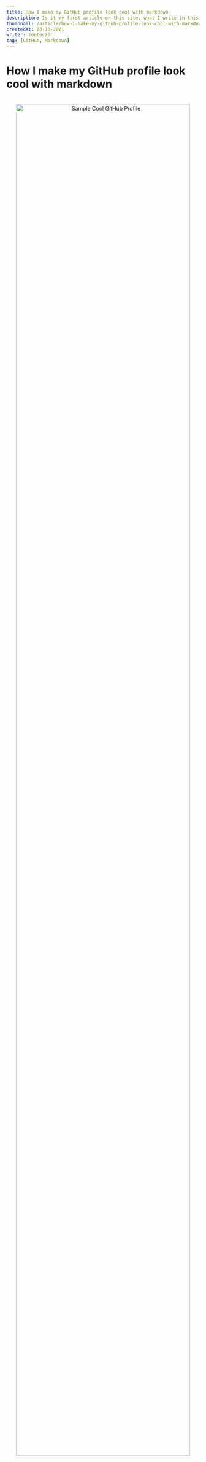 ```yaml
---
title: How I make my GitHub profile look cool with markdown
description: Is it my first article on this site, what I write in this article ? About github profile and markdown, more precisely make your github more cool. In this article you just do step for to get the gol, is easy. With github profile you can describe yourself and your skill in github
thumbnail: /article/how-i-make-my-github-profile-look-cool-with-markdown/thumbnail.jpg
createdAt: 28-10-2021
writer: zeetec20
tag: [GitHub, Markdown]
---
```

# **How I make my GitHub profile look cool with markdown**

<br>

<div align="middle">
    <img class="img-thumbnail radius" src="/article/how-i-make-my-github-profile-look-cool-with-markdown/image1.jpg" alt="Sample Cool GitHub Profile" style="width: 95%;">
</div>

<br>

Is it my first article on this site. I hope you can be helped with my article. And for the first time I want to write about Github profile because yesterday I 
try to change my GitHub profile and is it make my GitHub profile look so cool, and how make it so easy. For example, I will use my second GitHub account.

<br>
<br>

## **1. Create a repository with a name same as GitHub username**

<br>

<div align="middle">
    <img class="img-thumbnail radius" src="/article/how-i-make-my-github-profile-look-cool-with-markdown/image2.jpg" alt="Sample Cool GitHub Profile" style="width: 95%;">
</div>

<br>

Create your repository, but make sure the name repository same as username github, and don't forget check **Add a README** file. The readme on repository is the file what we setting for github profile, if all done click create the repository.

<br>
<br>

## **2. Edit README on your repository  as you like**

<br>

<div align="middle">
    <img class="img-thumbnail radius" src="/article/how-i-make-my-github-profile-look-cool-with-markdown/image3.jpg" alt="Sample Cool GitHub Profile" style="width: 95%;">
</div>

<br>

First time create a repository you will get this. Now you can start editing your readme, for creating a cool github profile you just need this file. README is file markdown, what is markdown ? Markdown is a lightweight markup language, from markdown can processed to html, so can I write html on markdown ? Yes you can, but markdown has their own method and format for writing. Back to editing markdown, you will see an example on your readme, try removing the comment and just leave the first sentence and list with emoticon. After that you can commit your changes, and go to your github profile.

<br>
<br>

## **3. Look at it! you have cool GitHub profile**

<br>

<div align="middle">
    <img class="img-thumbnail radius" src="/article/how-i-make-my-github-profile-look-cool-with-markdown/image4.jpg" alt="Sample Cool GitHub Profile" style="width: 95%;">
</div>

<br>

It's cool right ? Yes, first time using this feature I feel it to. But is not enough, your github profile is still too boring, you can add images, GIFs, or badges to describe yourself and make your github profile cool. If confused you can see my mine readme or if you are too lazy to make it, you can duplicate my mine.

<br>
<br>

### **README.md**

It is README.md I use
<br>
[Go to Repository](https://github.com/zeetec20/zeetec20)

<br>

```markdown
<div align="center">
  <img src="http://38.media.tumblr.com/d30fe069cc48e11eeb31ae08293a159e/tumblr_nbtdxg9d6n1szf0nzo1_250.gif" width="170" height="170">
</div>

<br>

## Helo, I'm [Firman Justisio Lestari!](https://firmanlestari.vercel.app/) 👋

- 🔭 I’m currently working on Pixel Dev Factory.
- 🌱 I’m focused on Mobile Development.
- 👨‍💻 I’m mostly use programming language <b>Dart</b> with framework <b>Flutter</b>
- 💬 Ask me about Flutter or any tech-related stuff.
- 📫 How to contact me: [contact me](https://firmanlestari.vercel.app/about)
- ⚡ Fun fact: I love coffee ☕

<br>

[![Linkedin: firmanlestari](https://img.shields.io/badge/-firmanlestari-blue?style=flat-square&logo=Linkedin&logoColor=white&link=https://www.linkedin.com/in/firmanlestari/)](https://www.linkedin.com/in/firmanlestari/)
[![GitHub zeetec20](https://img.shields.io/github/followers/zeetec20?label=follow&style=social)](https://github.com/zeetec20)
[![website](https://img.shields.io/badge/PortfolioWebsite-firmanlestari.vercel.app-2648ff?style=flat-square&logo=google-chrome)](https://firmanlestari.vercel.app/)

<p align="left"> <img src="https://komarev.com/ghpvc/?username=zeetec20&label=Views&color=blue&style=plastic" alt="zeetec20" /> </p>

<br>

**Languages and Tools:**  

<code><img height="20" src="https://raw.githubusercontent.com/github/explore/80688e429a7d4ef2fca1e82350fe8e3517d3494d/topics/flutter/flutter.png"></code>
<code><img height="20" src="https://raw.githubusercontent.com/github/explore/80688e429a7d4ef2fca1e82350fe8e3517d3494d/topics/dart/dart.png"></code>
<code><img height="20" src="https://raw.githubusercontent.com/github/explore/80688e429a7d4ef2fca1e82350fe8e3517d3494d/topics/android/android.png"></code>
<code><img height="20" src="https://raw.githubusercontent.com/github/explore/80688e429a7d4ef2fca1e82350fe8e3517d3494d/topics/javascript/javascript.png"></code>
<code><img height="20" src="https://raw.githubusercontent.com/github/explore/80688e429a7d4ef2fca1e82350fe8e3517d3494d/topics/react/react.png"></code>
<code><img height="20" src="https://raw.githubusercontent.com/github/explore/80688e429a7d4ef2fca1e82350fe8e3517d3494d/topics/nodejs/nodejs.png"></code>    

<br>

**Github Stats:**

<a href="https://github.com/zeetec20">
  <img align="center" src="https://github-readme-stats.vercel.app/api?username=zeetec20&show_icons=true&theme=light&line_height=27" alt="Firman github stats"/>
</a>
<br>
<br>

**Most Used Language:**

<a href="https://github.com/zeetec20">
  <img align="center" src="https://github-readme-stats.vercel.app/api/top-langs/?username=zeetec20&theme=light&hide_langs_below=1" />
</a>
```

<br>
<br>

<div align="middle">

**I hope this article can helps! If you want give me some feedback you can <a href="/about" target="_blank" rel="noopener noreferrer">contact</a> me!**

</div>